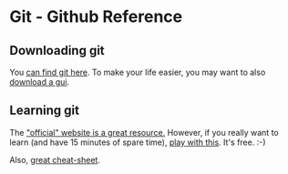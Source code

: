 # Git - Github Reference

## Downloading git

You [can find git here](https://git-scm.com/downloads). To make your life easier, you may want to also [download a gui](https://git-scm.com/downloads/guis).

## Learning git

The ["official" website is a great resource.](https://git-scm.com/doc) However, if you really want to learn (and have 15 minutes of spare time), [play with this](https://try.github.io/levels/1/challenges/1). It's free. :-)

Also, [great cheat-sheet](https://training.github.com/kit/downloads/github-git-cheat-sheet.pdf).


 

